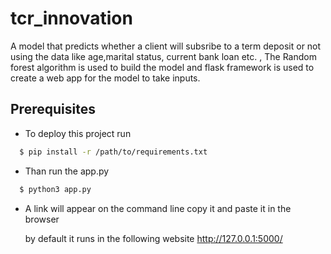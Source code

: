 # tcr_innovation

A model that predicts whether a client will subsribe to a term deposit or not using the data like age,marital status, current bank loan etc. , The Random forest algorithm is used to build the model and flask framework is used to create a web app for the model to take inputs.

## Prerequisites

- To deploy this project run

```bash
  $ pip install -r /path/to/requirements.txt
```
- Than run the app.py 
```bash
  $ python3 app.py
```
- A link will appear on the command line copy it and paste it in the browser

    by default it runs in the following website http://127.0.0.1:5000/
